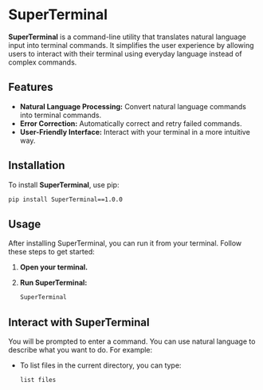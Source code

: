 # SuperTerminal

**SuperTerminal** is a command-line utility that translates natural language input into terminal commands. It simplifies the user experience by allowing users to interact with their terminal using everyday language instead of complex commands.

## Features

- **Natural Language Processing:** Convert natural language commands into terminal commands.
- **Error Correction:** Automatically correct and retry failed commands.
- **User-Friendly Interface:** Interact with your terminal in a more intuitive way.

## Installation

To install **SuperTerminal**, use pip:

```bash
pip install SuperTerminal==1.0.0
```

## Usage

After installing SuperTerminal, you can run it from your terminal. Follow these steps to get started:

1. **Open your terminal.**

2. **Run SuperTerminal:**

   ```bash
   SuperTerminal
   ```
## Interact with SuperTerminal

You will be prompted to enter a command. You can use natural language to describe what you want to do. For example:

- To list files in the current directory, you can type:

  ```text
  list files
